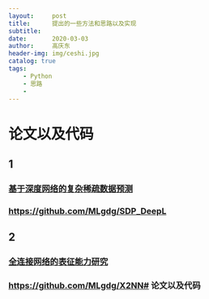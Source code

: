```yaml
---
layout:     post
title:      提出的一些方法和思路以及实现
subtitle:   
date:       2020-03-03
author:     高庆东
header-img: img/ceshi.jpg
catalog: true
tags:
    - Python
    - 思路
    - 
---
```




# 论文以及代码  
## 1  
### [基于深度网络的复杂稀疏数据预测](https://github.com/MLgdg/SDP_DeepL)  
### https://github.com/MLgdg/SDP_DeepL

## 2   
### [全连接网络的表征能力研究](https://github.com/MLgdg/X2NN)  
### https://github.com/MLgdg/X2NN# 论文以及代码  
